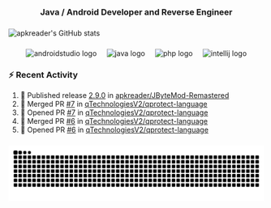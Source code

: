 <h3 align="center">Java / Android Developer and Reverse Engineer</h3>

###
![apkreader's GitHub stats]([https://github-readme-stats-sigma-nine-45.vercel.app](https://github-readme-stats-sigma-nine-45.vercel.app)/api?username=brownie&show_icons=true&theme=transparent)

###

<div align="center">
  <img src="https://cdn.jsdelivr.net/gh/devicons/devicon/icons/androidstudio/androidstudio-original.svg" height="30" alt="androidstudio logo"  />
  <img width="12" />
  <img src="https://cdn.jsdelivr.net/gh/devicons/devicon/icons/java/java-original.svg" height="30" alt="java logo"  />
  <img width="12" />
  <img src="https://cdn.jsdelivr.net/gh/devicons/devicon/icons/php/php-original.svg" height="30" alt="php logo"  />
  <img width="12" />
  <img src="https://cdn.jsdelivr.net/gh/devicons/devicon/icons/intellij/intellij-original.svg" height="30" alt="intellij logo"  />
</div>

### :zap: Recent Activity
<!--START_SECTION:activity-->
1. 🚀 Published release [2.9.0](https://github.com/apkreader/JByteMod-Remastered/releases/tag/2.9.0) in [apkreader/JByteMod-Remastered](https://github.com/apkreader/JByteMod-Remastered)
2. 🎉 Merged PR [#7](https://github.com/qTechnologiesV2/qprotect-language/pull/7) in [qTechnologiesV2/qprotect-language](https://github.com/qTechnologiesV2/qprotect-language)
3. 💪 Opened PR [#7](https://github.com/qTechnologiesV2/qprotect-language/pull/7) in [qTechnologiesV2/qprotect-language](https://github.com/qTechnologiesV2/qprotect-language)
4. 🎉 Merged PR [#6](https://github.com/qTechnologiesV2/qprotect-language/pull/6) in [qTechnologiesV2/qprotect-language](https://github.com/qTechnologiesV2/qprotect-language)
5. 💪 Opened PR [#6](https://github.com/qTechnologiesV2/qprotect-language/pull/6) in [qTechnologiesV2/qprotect-language](https://github.com/qTechnologiesV2/qprotect-language)
<!--END_SECTION:activity-->

###

  <picture>
    <source media="(prefers-color-scheme: dark)" srcset="https://raw.githubusercontent.com/apkreader/apkreader/output/github-contribution-grid-snake-dark.svg" />
    <source media="(prefers-color-scheme: light)" srcset="https://raw.githubusercontent.com/apkreader/apkreader/output/github-contribution-grid-snake.svg" />
    <img alt="github-snake" src="https://raw.githubusercontent.com/apkreader/apkreader/output/github-contribution-grid-snake.svg" />
  </picture>

###
